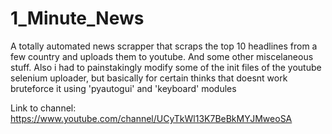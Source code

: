 # 1_Minute_News
A totally automated news scrapper that scraps the top 10 headlines from a few country and uploads them to youtube. And some other miscelaneous stuff.
Also i had to painstakingly modify some of the init files of the youtube selenium uploader, but basically for certain thinks that doesnt work bruteforce it using 'pyautogui' and 'keyboard' modules

Link to channel: https://www.youtube.com/channel/UCyTkWl13K7BeBkMYJMweoSA
